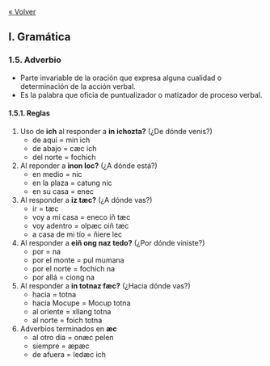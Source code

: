 [&laquo; Volver](./#/doc/README.md)

## I. Gramática

### 1.5. Adverbio

*   Parte invariable de la oración que expresa alguna cualidad o determinación de la acción verbal.
*   Es la palabra que oficia de puntualizador o matizador de proceso verbal.

#### 1.5.1. Reglas

1.  Uso de **ich** al responder a **in ichozta?** (¿De dónde venis?)
    *   de aquí = min ich
    *   de abajo = cæc ich
    *   del norte = fochich
2.  Al reponder a **inon loc?** (¿A dónde está?)
    *   en medio = nic
    *   en la plaza = catung nic
    *   en su casa = enec
3.  Al responder a **iz tæc?** (¿A dónde vas?)
    *   ir = tæc
    *   voy a mi casa = eneco iñ tæc
    *   voy adentro = olpæc oiñ tæc
    *   a casa de mi tío = ñiere lec
4.  Al responder a **eiñ ong naz tedo?** (¿Por dónde viniste?)
    *   por = na
    *   por el monte = pul mumana
    *   por el norte = fochich na
    *   por allá = ciong na
5.  Al responder a **in totnaz fæc?** (¿Hacia dónde vas?)
    *   hacia = totna
    *   hacia Mocupe = Mocup totna
    *   al oriente = xllang totna
    *   al norte = foich totna
6.  Adverbios terminados en **æc**
    *   al otro día = onæc pelen
    *   siempre = æpæc
    *   de afuera = ledæc ich
